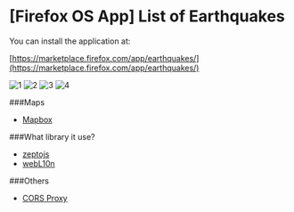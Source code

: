 [Firefox OS App] List of Earthquakes
==========

You can install the application at:

[https://marketplace.firefox.com/app/earthquakes/](https://marketplace.firefox.com/app/earthquakes/)

![1](https://raw.github.com/marti1125/Earthquake/master/1.png)
![2](https://raw.github.com/marti1125/Earthquake/master/2.png)
![3](https://raw.github.com/marti1125/Earthquake/master/3.png)
![4](https://raw.github.com/marti1125/Earthquake/master/4.png)

###Maps
* [Mapbox](https://www.mapbox.com)

###What library it use?
* [zeptojs](http://zeptojs.com/)
* [webL10n](https://github.com/fabi1cazenave/webL10n)

###Others
* [CORS Proxy](http://www.corsproxy.com/)